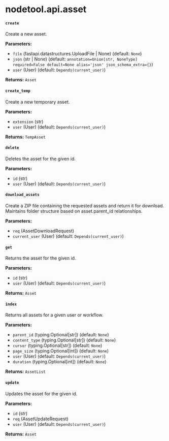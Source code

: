 # nodetool.api.asset

#### `create`

Create a new asset.

**Parameters:**

- `file` (fastapi.datastructures.UploadFile | None) (default: `None`)
- `json` (str | None) (default: `annotation=Union[str, NoneType] required=False default=None alias='json' json_schema_extra={}`)
- `user` (User) (default: `Depends(current_user)`)

**Returns:** `Asset`

#### `create_temp`

Create a new temporary asset.

**Parameters:**

- `extension` (str)
- `user` (User) (default: `Depends(current_user)`)

**Returns:** `TempAsset`

#### `delete`

Deletes the asset for the given id.

**Parameters:**

- `id` (str)
- `user` (User) (default: `Depends(current_user)`)

#### `download_assets`

Create a ZIP file containing the requested assets and return it for download.
    Maintains folder structure based on asset.parent_id relationships.

**Parameters:**

- `req` (AssetDownloadRequest)
- `current_user` (User) (default: `Depends(current_user)`)

#### `get`

Returns the asset for the given id.

**Parameters:**

- `id` (str)
- `user` (User) (default: `Depends(current_user)`)

**Returns:** `Asset`

#### `index`

Returns all assets for a given user or workflow.

**Parameters:**

- `parent_id` (typing.Optional[str]) (default: `None`)
- `content_type` (typing.Optional[str]) (default: `None`)
- `cursor` (typing.Optional[str]) (default: `None`)
- `page_size` (typing.Optional[int]) (default: `None`)
- `user` (User) (default: `Depends(current_user)`)
- `duration` (typing.Optional[int]) (default: `None`)

**Returns:** `AssetList`

#### `update`

Updates the asset for the given id.

**Parameters:**

- `id` (str)
- `req` (AssetUpdateRequest)
- `user` (User) (default: `Depends(current_user)`)

**Returns:** `Asset`

